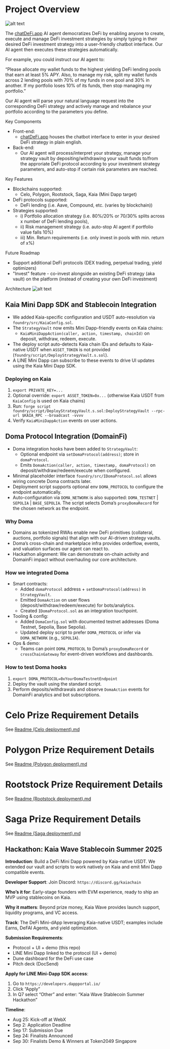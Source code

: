 # Project Overview

![alt text](image.png)

The [chatDeFi.app](http://chatdefi.app) AI agent democratizes DeFi by enabling anyone to create, execute and manage DeFi investment strategies by simply typing in their desired DeFi investment strategy into a user-friendly chatbot interface. Our AI agent then executes these strategies automatically.

For example, you could instruct our AI agent to:

“Please allocate my wallet funds to the highest yielding DeFi lending pools that earn at least 5% APY. Also, to manage my risk, split my wallet funds across 2 lending pools with 70% of my funds in one pool and 30% in another. If my portfolio loses 10% of its funds, then stop managing my portfolio.”

Our AI agent will parse your natural language request into the corresponding DeFi strategy and actively manage and rebalance your portfolio according to the parameters you define.

Key Components

- Front-end:
  - [chatDeFi.app](http://chatdefi.app) houses the chatbot interface to enter in your desired DeFi strategy in plain english.
- Back-end:
  - Our AI agent will process/interpret your strategy, manage your strategy vault by depositing/withdrawing your vault funds to/from the approriate DeFi protocol according to your investment strategy parameters, and auto-stop if certain risk parameters are reached.

Key Features

- Blockchains supported:
  - Celo, Polygon, Rootstock, Saga, Kaia (Mini Dapp target)
- DeFi protocols supported:
  - DeFi lending (i.e. Aave, Compound, etc. (varies by blockchain))
- Strategies supported:
  - i) Portfolio allocation strategy (i.e. 80%/20% or 70/30% splits across x number of DeFi lending pools),
  - ii) Risk management strategy (i.e. auto-stop AI agent if portfolio value falls 10%)
  - iii) Min. Return requirements (i.e. only invest in pools with min. return of x%)

Future Roadmap

- Support additional DeFi protocols (DEX trading, perpetual trading, yield optimizers)
- "Invest" feature - co-invest alongside an existing DeFi strategy (aka vault) on the platform (instead of creating your own DeFi investment)

Architecture
![alt text](image-2.png)

## Kaia Mini Dapp SDK and Stablecoin Integration

- We added Kaia-specific configuration and USDT auto-resolution via `foundry/src/KaiaConfig.sol`.
- The `StrategyVault` now emits Mini Dapp-friendly events on Kaia chains:
  - `KaiaMiniDappAction(caller, action, timestamp, chainId)` on deposit, withdraw, redeem, execute.
- The deploy script auto-detects Kaia chain IDs and defaults to Kaia-native USDT when `ASSET_TOKEN` is not provided (`foundry/script/DeployStrategyVault.s.sol`).
- A LINE Mini Dapp can subscribe to these events to drive UI updates using the Kaia Mini Dapp SDK.

### Deploying on Kaia

1. `export PRIVATE_KEY=...`
2. Optional override: `export ASSET_TOKEN=0x...` (otherwise Kaia USDT from `KaiaConfig` is used on Kaia chains)
3. Run: `forge script foundry/script/DeployStrategyVault.s.sol:DeployStrategyVault --rpc-url $KAIA_RPC --broadcast -vvvv`
4. Verify `KaiaMiniDappAction` events on user actions.

## Doma Protocol Integration (DomainFi)

- Doma integration hooks have been added to `StrategyVault`:
  - Optional endpoint via `setDomaProtocol(address)`; store in `domaProtocol`.
  - Emits `DomaAction(caller, action, timestamp, domaProtocol)` on deposit/withdraw/redeem/execute when configured.
- Minimal placeholder interface `foundry/src/IDomaProtocol.sol` allows wiring concrete Doma contracts later.
- Deployment script supports optional env `DOMA_PROTOCOL` to configure the endpoint automatically.
- Auto-configuration via `DOMA_NETWORK` is also supported: `DOMA_TESTNET` | `SEPOLIA` | `BASE_SEPOLIA`. The script selects Doma’s `proxyDomaRecord` for the chosen network as the endpoint.

### Why Doma

- Domains as tokenized RWAs enable new DeFi primitives (collateral, auctions, portfolio signals) that align with our AI-driven strategy vaults.
- Doma’s cross-chain and marketplace infra provides orderflow, events, and valuation surfaces our agent can react to.
- Hackathon alignment: We can demonstrate on-chain activity and DomainFi impact without overhauling our core architecture.

### How we integrated Doma

- Smart contracts:
  - Added `domaProtocol` address + `setDomaProtocol(address)` in `StrategyVault`.
  - Emitted `DomaAction` on user flows (deposit/withdraw/redeem/execute) for bots/analytics.
  - Created `IDomaProtocol.sol` as an integration touchpoint.
- Tooling & config:
  - Added `DomaConfig.sol` with documented testnet addresses (Doma Testnet, Sepolia, Base Sepolia).
  - Updated deploy script to prefer `DOMA_PROTOCOL` or infer via `DOMA_NETWORK` (e.g., `SEPOLIA`).
- Ops & demo:
  - Teams can point `DOMA_PROTOCOL` to Doma’s `proxyDomaRecord` or `crossChainGateway` for event-driven workflows and dashboards.

### How to test Doma hooks

1. `export DOMA_PROTOCOL=0xYourDomaTestnetEndpoint`
2. Deploy the vault using the standard script.
3. Perform deposits/withdrawals and observe `DomaAction` events for DomainFi analytics and bot subscriptions.

# Celo Prize Requirement Details

See [Readme (Celo deployment).md](<./Readme%20(Celo%20deployment).md>)

# Polygon Prize Requirement Details

See [Readme (Polygon deployment).md](<Readme%20(Polygon%20deployment).md>)

# Rootstock Prize Requirement Details

See [Readme (Rootstock deployment).md](<./Readme%20(Rootstock%20deployment).md>)

# Saga Prize Requirement Details

See [Readme (Saga deployment).md](<./Readme%20(Saga%20deployment).md>)

## Hackathon: Kaia Wave Stablecoin Summer 2025

**Introduction**: Build a DeFi Mini Dapp powered by Kaia-native USDT. We extended our vault and scripts to work natively on Kaia and emit Mini Dapp compatible events.

**Developer Support**: Join Discord: `https://discord.gg/kaiachain`

**Who’s it for**: Early-stage founders with EVM experience, ready to ship an MVP using stablecoins on Kaia.

**Why it matters**: Beyond prize money, Kaia Wave provides launch support, liquidity programs, and VC access.

**Track**: The DeFi Mini-dApp leveraging Kaia-native USDT; examples include Earns, DeFAI Agents, and yield optimization.

**Submission Requirements**:

- Protocol + UI + demo (this repo)
- LINE Mini Dapp linked to the protocol (UI + demo)
- Dune dashboard for the DeFi use case
- Pitch deck (DocSend)

**Apply for LINE Mini-Dapp SDK access**:

1. Go to `https://developers.dappportal.io/`
2. Click “Apply”
3. In Q7 select “Other” and enter: “Kaia Wave Stablecoin Summer Hackathon”

**Timeline**:

- Aug 25: Kick-off at WebX
- Sep 2: Application Deadline
- Sep 17: Submission Due
- Sep 24: Finalists Announced
- Sep 30: Finalists Demo & Winners at Token2049 Singapore
